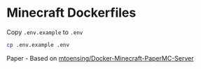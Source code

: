 # Minecraft Dockerfiles
Copy `.env.example` to `.env`
```sh
cp .env.example .env
```

Paper - Based on [mtoensing/Docker-Minecraft-PaperMC-Server](https://github.com/mtoensing/Docker-Minecraft-PaperMC-Server)